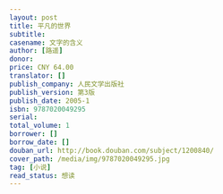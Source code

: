 ```yaml
---
layout: post
title: 平凡的世界
subtitle:
casename: 文字的含义
author: [路遥]
donor:
price: CNY 64.00
translator: []
publish_company: 人民文学出版社
publish_version: 第3版
publish_date: 2005-1
isbn: 9787020049295
serial:
total_volume: 1
borrower: []
borrow_date: []
douban_url: http://book.douban.com/subject/1200840/
cover_path: /media/img/9787020049295.jpg
tag: [小说]
read_status: 想读
---
```

